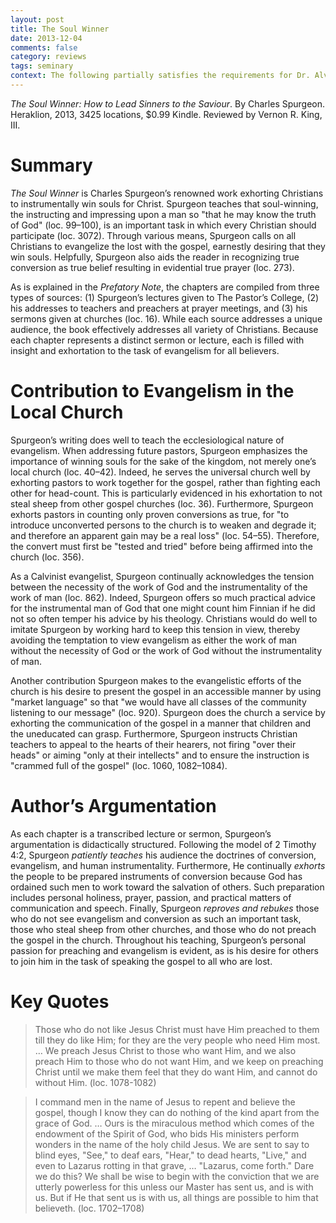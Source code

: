 ```yaml
---
layout: post
title: The Soul Winner
date: 2013-12-04
comments: false
category: reviews
tags: seminary
context: The following partially satisfies the requirements for Dr. Alvin Reid's 9Marks Evangelism Conference class at Southeastern Baptist Theological Seminary.
---
```


*The Soul Winner: How to Lead Sinners to the Saviour*. By Charles Spurgeon. Heraklion, 2013, 3425 locations, $0.99 Kindle. Reviewed by Vernon R. King, III.

# Summary

*The Soul Winner* is Charles Spurgeon’s renowned work exhorting Christians to instrumentally win souls for Christ. Spurgeon teaches that soul-winning, the instructing and impressing upon a man so "that he may know the truth of God" (loc. 99–100), is an important task in which every Christian should participate (loc. 3072). Through various means, Spurgeon calls on all Christians to evangelize the lost with the gospel, earnestly desiring that they win souls. Helpfully, Spurgeon also aids the reader in recognizing true conversion as true belief resulting in evidential true prayer (loc. 273).

As is explained in the *Prefatory Note*, the chapters are compiled from three types of sources: (1) Spurgeon’s lectures given to The Pastor’s College, (2) his addresses to teachers and preachers at prayer meetings, and (3) his sermons given at churches (loc. 16). While each source addresses a unique audience, the book effectively addresses all variety of Christians. Because each chapter represents a distinct sermon or lecture, each is filled with insight and exhortation to the task of evangelism for all believers.

# Contribution to Evangelism in the Local Church

Spurgeon’s writing does well to teach the ecclesiological nature of evangelism. When addressing future pastors, Spurgeon emphasizes the importance of winning souls for the sake of the kingdom, not merely one’s local church (loc. 40–42). Indeed, he serves the universal church well by exhorting pastors to work together for the gospel, rather than fighting each other for head-count. This is particularly evidenced in his exhortation to not steal sheep from other gospel churches (loc. 36). Furthermore, Spurgeon exhorts pastors in counting only proven conversions as true, for "to introduce unconverted persons to the church is to weaken and degrade it; and therefore an apparent gain may be a real loss" (loc. 54–55). Therefore, the convert must first be "tested and tried" before being affirmed into the church (loc. 356).

As a Calvinist evangelist, Spurgeon continually acknowledges the tension between the necessity of the work of God and the instrumentality of the work of man (loc. 862). Indeed, Spurgeon offers so much practical advice for the instrumental man of God that one might count him Finnian if he did not so often temper his advice by his theology. Christians would do well to imitate Spurgeon by working hard to keep this tension in view, thereby avoiding the temptation to view evangelism as either the work of man without the necessity of God or the work of God without the instrumentality of man.

Another contribution Spurgeon makes to the evangelistic efforts of the church is his desire to present the gospel in an accessible manner by using "market language" so that "we would have all classes of the community listening to our message" (loc. 920). Spurgeon does the church a service by exhorting the communication of the gospel in a manner that children and the uneducated can grasp. Furthermore, Spurgeon instructs Christian teachers to appeal to the hearts of their hearers, not firing "over their heads" or aiming "only at their intellects" and to ensure the instruction is "crammed full of the gospel" (loc. 1060, 1082–1084).

# Author’s Argumentation

As each chapter is a transcribed lecture or sermon, Spurgeon’s argumentation is didactically structured. Following the model of 2 Timothy 4:2, Spurgeon *patiently teaches* his audience the doctrines of conversion, evangelism, and human instrumentality. Furthermore, He continually *exhorts* the people to be prepared instruments of conversion because God has ordained such men to work toward the salvation of others. Such preparation includes personal holiness, prayer, passion, and practical matters of communication and speech. Finally, Spurgeon *reproves and rebukes* those who do not see evangelism and conversion as such an important task, those who steal sheep from other churches, and those who do not preach the gospel in the church. Throughout his teaching, Spurgeon’s personal passion for preaching and evangelism is evident, as is his desire for others to join him in the task of speaking the gospel to all who are lost.

# Key Quotes

> Those who do not like Jesus Christ must have Him preached to them till they do like Him; for they are the very people who need Him most. … We preach Jesus Christ to those who want Him, and we also preach Him to those who do not want Him, and we keep on preaching Christ until we make them feel that they do want Him, and cannot do without Him. (loc. 1078-1082)

> I command men in the name of Jesus to repent and believe the gospel, though I know they can do nothing of the kind apart from the grace of God. … Ours is the miraculous method which comes of the endowment of the Spirit of God, who bids His ministers perform wonders in the name of the holy child Jesus. We are sent to say to blind eyes, "See," to deaf ears, "Hear," to dead hearts, "Live," and even to Lazarus rotting in that grave, … "Lazarus, come forth." Dare we do this? We shall be wise to begin with the conviction that we are utterly powerless for this unless our Master has sent us, and is with us. But if He that sent us is with us, all things are possible to him that believeth. (loc. 1702–1708)
